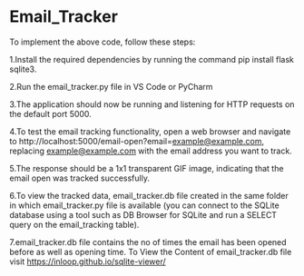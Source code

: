 # Email_Tracker
To implement the above code, follow these steps:





1.Install the required dependencies by running the command pip install flask sqlite3.

2.Run the email_tracker.py file in VS Code or PyCharm

3.The application should now be running and listening for HTTP requests on the default port 5000.

4.To test the email tracking functionality, open a web browser and navigate to http://localhost:5000/email-open?email=example@example.com, replacing example@example.com with the email address you want to track.

5.The response should be a 1x1 transparent GIF image, indicating that the email open was tracked successfully.

6.To view the tracked data, email_tracker.db file created in the same folder in which email_tracker.py file is available (you can connect to the SQLite database using a tool such as DB Browser for SQLite and run a SELECT query on the email_tracking table).

7.email_tracker.db file contains the no of times the email has been opened before as well as opening time. To View the Content of email_tracker.db file visit https://inloop.github.io/sqlite-viewer/ 
